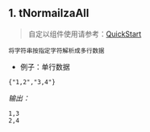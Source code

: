 ## 1. tNormailzaAll

> 自定以组件使用请参考：[QuickStart](chapter3/chapter3.md)
 
```
将字符串按指定字符解析成多行数据
```



- 例子：单行数据

```
{"1,2","3,4"}
```

*输出：*

```
1,3  
2,4
```